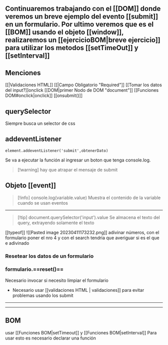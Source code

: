## Continuaremos trabajando con el [[DOM]] donde veremos un breve ejemplo del evento [[submit]] en un formulario. Por ultimo veremos que es el [[BOM]] usando el objeto [[window]], realizaremos un [[ejercicioBOM|breve ejercicio]] para utilizar los metodos [[setTimeOut]] y [[setInterval]]


## Menciones
[[|Validaciones HTML]]
[[|Campo Obligatorio "Required"]]
[[Tomar los datos del input?]]onclick
[[DOM|primer Nodo de DOM "document"]]
[[Funciones DOM#onclick|onclick]]
[[onsubmit()]]

## querySelector
Siempre busca un selector de css

## addeventListener
```
element.addeventListener('submit',obtenerDato)
```
Se va a ejecutar la función al ingresar un boton que tenga console.log.

> [!warning] hay que atrapar el mensaje de submit

## Objeto [[event]]

> [!info] console.log(variable.value)
> 	Muestra el contenido de la variable cuando se usan eventos
---
> [!tip] document.querySelector('input').value
> Se almacena el texto del query, extrayendo solamente el texto

[[typeof]]
![[Pasted image 20230411173232.png]]
adivinar números, con el formulario poner el nro 4 y con el search tendria que averiguar si es el que e adivinado


### Resetear los datos de un formulario
### formulario.==reset()==
Necesario invocar si necesito limpiar el formulario

- Necesario usar [[validaciones HTML | validaciones]] para evitar problemas usando los submit


---
---

## BOM

usar [[Funciones BOM|setTimeout]] y [[Funciones BOM|setInterval]]
Para usar esto es necesario declarar una función 
